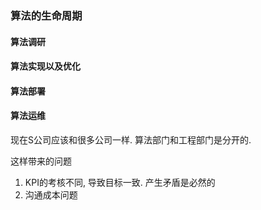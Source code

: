 ### 算法的生命周期

#### 算法调研

#### 算法实现以及优化

#### 算法部署


#### 算法运维

现在S公司应该和很多公司一样. 算法部门和工程部门是分开的.

这样带来的问题
1. KPI的考核不同, 导致目标一致. 产生矛盾是必然的
2. 沟通成本问题



